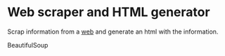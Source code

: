 # Web scraper and HTML generator

Scrap information from a [web](https://realpython.github.io/fake-jobs/) and generate an html with the information.

BeautifulSoup 
